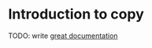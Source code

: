 # Introduction to copy

TODO: write [great documentation](http://jacobian.org/writing/what-to-write/)
